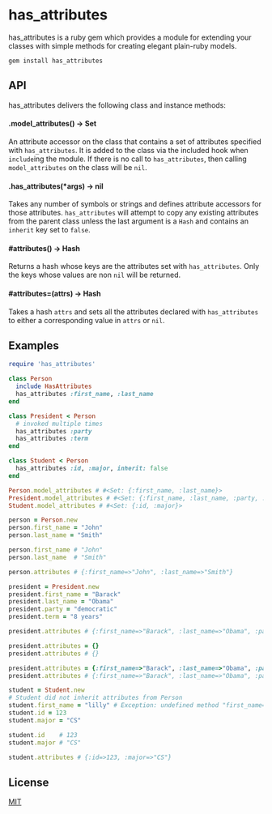 # has_attributes

has_attributes is a ruby gem which provides a module for extending your classes with simple methods for creating elegant plain-ruby models.

```
gem install has_attributes
```

## API

has_attributes delivers the following class and instance methods:

#### .model_attributes() → Set

An attribute accessor on the class that contains a set of attributes specified with `has_attributes`. It is added to the class via the included hook when `include`ing the module. If there is no call to `has_attributes`, then calling `model_attributes` on the class will be `nil`.

#### .has_attributes(*args) → nil

Takes any number of symbols or strings and defines attribute accessors for those attributes. `has_attributes` will attempt to copy any existing attributes from the parent class unless the last argument is a `Hash` and contains an `inherit` key set to `false`.

#### #attributes() → Hash

Returns a hash whose keys are the attributes set with `has_attributes`. Only the keys whose values are non `nil` will be returned.

#### #attributes=(attrs) → Hash

Takes a hash `attrs` and sets all the attributes declared with `has_attributes` to either a corresponding value in `attrs` or `nil`.

## Examples

```ruby
require 'has_attributes'

class Person
  include HasAttributes
  has_attributes :first_name, :last_name
end

class President < Person
  # invoked multiple times
  has_attributes :party
  has_attributes :term
end

class Student < Person
  has_attributes :id, :major, inherit: false
end

Person.model_attributes # #<Set: {:first_name, :last_name}>
President.model_attributes # #<Set: {:first_name, :last_name, :party, :term}>
Student.model_attributes # #<Set: {:id, :major}>

person = Person.new
person.first_name = "John"
person.last_name = "Smith"

person.first_name # "John"
person.last_name  # "Smith"

person.attributes # {:first_name=>"John", :last_name=>"Smith"}

president = President.new
president.first_name = "Barack"
president.last_name = "Obama"
president.party = "democratic"
president.term = "8 years"

president.attributes # {:first_name=>"Barack", :last_name=>"Obama", :party=>"democratic", :term=>"8 years"}

president.attributes = {}
president.attributes # {}

president.attributes = {:first_name=>"Barack", :last_name=>"Obama", :party=>"democratic", :term=>"8 years"}
president.attributes # {:first_name=>"Barack", :last_name=>"Obama", :party=>"democratic", :term=>"8 years"}

student = Student.new
# Student did not inherit attributes from Person
student.first_name = "lilly" # Exception: undefined method "first_name=" ...
student.id = 123
student.major = "CS"

student.id    # 123
student.major # "CS"

student.attributes # {:id=>123, :major=>"CS"}
```

## License

[MIT](https://github.com/benjreinhart/has_attributes/blob/master/LICENSE.txt)
